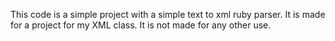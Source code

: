 This code is a simple project with a simple text to xml ruby parser.
It is made for a project for my XML class.
It is not made for any other use.